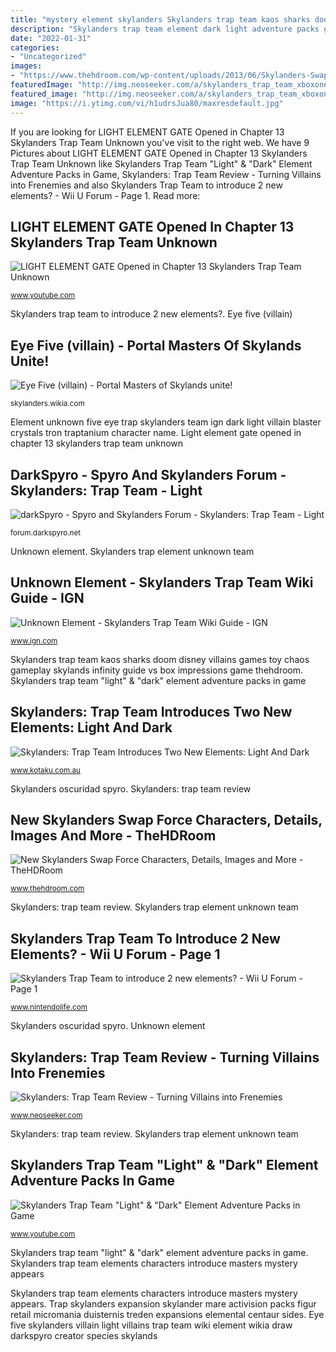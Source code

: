 ```yaml
---
title: "mystery element skylanders Skylanders trap team kaos sharks doom disney villains games toy chaos gameplay skylands infinity guide vs box impressions game thehdroom"
description: "Skylanders trap team element dark light adventure packs game"
date: "2022-01-31"
categories:
- "Uncategorized"
images:
- "https://www.thehdroom.com/wp-content/uploads/2013/06/Skylanders-Swap-Force-Wash-Buckler1.jpg"
featuredImage: "http://img.neoseeker.com/a/skylanders_trap_team_xboxone/Kaos_Screen.jpg"
featured_image: "http://img.neoseeker.com/a/skylanders_trap_team_xboxone/Kaos_Screen.jpg"
image: "https://i.ytimg.com/vi/h1udrsJua80/maxresdefault.jpg"
---
```


If you are looking for LIGHT ELEMENT GATE Opened in Chapter 13 Skylanders Trap Team Unknown you've visit to the right web. We have 9 Pictures about LIGHT ELEMENT GATE Opened in Chapter 13 Skylanders Trap Team Unknown like Skylanders Trap Team &quot;Light&quot; &amp; &quot;Dark&quot; Element Adventure Packs in Game, Skylanders: Trap Team Review - Turning Villains into Frenemies and also Skylanders Trap Team to introduce 2 new elements? - Wii U Forum - Page 1. Read more:

## LIGHT ELEMENT GATE Opened In Chapter 13 Skylanders Trap Team Unknown

![LIGHT ELEMENT GATE Opened in Chapter 13 Skylanders Trap Team Unknown](https://i.ytimg.com/vi/h1udrsJua80/maxresdefault.jpg "Skylanders trap team elements characters introduce masters mystery appears")

<small>www.youtube.com</small>

Skylanders trap team to introduce 2 new elements?. Eye five (villain)

## Eye Five (villain) - Portal Masters Of Skylands Unite!

![Eye Five (villain) - Portal Masters of Skylands unite!](http://img1.wikia.nocookie.net/__cb20141030185514/skylanders/images/3/3f/Eye_Five.png "Unknown element")

<small>skylanders.wikia.com</small>

Element unknown five eye trap skylanders team ign dark light villain blaster crystals tron traptanium character name. Light element gate opened in chapter 13 skylanders trap team unknown

## DarkSpyro - Spyro And Skylanders Forum - Skylanders: Trap Team - Light

![darkSpyro - Spyro and Skylanders Forum - Skylanders: Trap Team - Light](http://img4.wikia.nocookie.net/__cb20141213214627/skylanders/images/9/98/DarkSymbolSkylanders.png "Skylanders oscuridad spyro")

<small>forum.darkspyro.net</small>

Unknown element. Skylanders trap element unknown team

## Unknown Element - Skylanders Trap Team Wiki Guide - IGN

![Unknown Element - Skylanders Trap Team Wiki Guide - IGN](http://oyster.ignimgs.com/mediawiki/apis.ign.com/skylanders-trap-team/thumb/c/cd/Unknown_element_villain.JPG/468px-Unknown_element_villain.JPG "Element unknown five eye trap skylanders team ign dark light villain blaster crystals tron traptanium character name")

<small>www.ign.com</small>

Skylanders trap team kaos sharks doom disney villains games toy chaos gameplay skylands infinity guide vs box impressions game thehdroom. Skylanders trap team &quot;light&quot; &amp; &quot;dark&quot; element adventure packs in game

## Skylanders: Trap Team Introduces Two New Elements: Light And Dark

![Skylanders: Trap Team Introduces Two New Elements: Light And Dark](https://i.kinja-img.com/gawker-media/image/upload/t_original/ceuiio1vldjhlrlyw2kf.jpg "Skylanders: trap team review")

<small>www.kotaku.com.au</small>

Skylanders oscuridad spyro. Skylanders: trap team review

## New Skylanders Swap Force Characters, Details, Images And More - TheHDRoom

![New Skylanders Swap Force Characters, Details, Images and More - TheHDRoom](https://www.thehdroom.com/wp-content/uploads/2013/06/Skylanders-Swap-Force-Wash-Buckler1.jpg "Eye five (villain)")

<small>www.thehdroom.com</small>

Skylanders: trap team review. Skylanders trap element unknown team

## Skylanders Trap Team To Introduce 2 New Elements? - Wii U Forum - Page 1

![Skylanders Trap Team to introduce 2 new elements? - Wii U Forum - Page 1](http://skylanderscharacterlist.com/wp-content/uploads/2014/08/TrapTeamPoster.jpg "Skylanders trap element unknown team")

<small>www.nintendolife.com</small>

Skylanders oscuridad spyro. Unknown element

## Skylanders: Trap Team Review - Turning Villains Into Frenemies

![Skylanders: Trap Team Review - Turning Villains into Frenemies](http://img.neoseeker.com/a/skylanders_trap_team_xboxone/Kaos_Screen.jpg "Skylanders swap force characters wash minecraft character pokemon buckler thehdroom figures whatever except batch stink activision distribute bomb shift reason")

<small>www.neoseeker.com</small>

Skylanders: trap team review. Skylanders trap element unknown team

## Skylanders Trap Team &quot;Light&quot; &amp; &quot;Dark&quot; Element Adventure Packs In Game

![Skylanders Trap Team &quot;Light&quot; &amp; &quot;Dark&quot; Element Adventure Packs in Game](http://i.ytimg.com/vi/anPNkri49dM/maxresdefault.jpg "Skylanders trap team &quot;light&quot; &amp; &quot;dark&quot; element adventure packs in game")

<small>www.youtube.com</small>

Skylanders trap team &quot;light&quot; &amp; &quot;dark&quot; element adventure packs in game. Skylanders trap team elements characters introduce masters mystery appears

Skylanders trap team elements characters introduce masters mystery appears. Trap skylanders expansion skylander mare activision packs figur retail micromania duisternis treden expansions elemental centaur sides. Eye five skylanders villain light villains trap team wiki element wikia draw darkspyro creator species skylands
